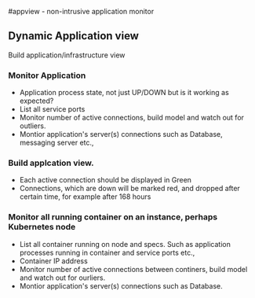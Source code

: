 #appview  - non-intrusive application monitor

## Dynamic Application view
Build  application/infrastructure view 

### Monitor Application
* Application process state, not just UP/DOWN but is it working as expected?
* List all service ports 
* Monitor number of active connections, build model and watch out for outliers.
* Montior application's server(s) connections such as Database, messaging server etc.,

### Build applcation view.  
* Each active connection should be displayed in Green
* Connections, which are down will be marked red, and dropped after certain time, for example after 168 hours 

### Monitor all running container on an instance, perhaps Kubernetes node
* List all container running on node and specs. Such as application processes running in container and service ports etc.,
* Container IP address
* Monitor number of active connections between continers,  build model and watch out for ourliers.
* Montior application's server(s) connections such as Database.
